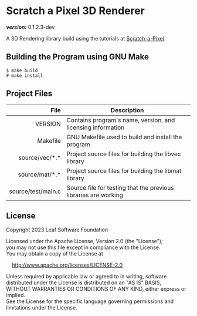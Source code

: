 # Scratch a Pixel 3D Renderer

___version:___ 0.1.2.3-dev  

A 3D Rendering library build using the tutorials at [Scratch-a-Pixel](https://scratchapixel.com/index.html).


## Building the Program using GNU Make

```
$ make build
# make install
```

## Project Files

| File | Description |
|-----:|-----------|
| VERSION | Contains program's name, version, and licensing information |
| Makefile | GNU Makefile used to build and install the program |
| source/vec/\*.\* | Project source files for building the libvec library |
| source/mat/\*.\* | Project source files for building the libmat library |
| source/test/main.c | Source file for testing that the previous libraries are working |

## License

Copyright 2023 Leaf Software Foundation  

Licensed under the Apache License, Version 2.0 (the "License");  
you may not use this file except in compliance with the License.  
You may obtain a copy of the License at  

[//]: # ( add 4 unit "tab" )
&nbsp;&nbsp;&nbsp;&nbsp;<http://www.apache.org/licenses/LICENSE-2.0>  

Unless required by applicable law or agreed to in writing, software  
distributed under the License is distributed on an "AS IS" BASIS,  
WITHOUT WARRANTIES OR CONDITIONS OF ANY KIND, either express or implied.  
See the License for the specific language governing permissions and  
limitations under the License.  

